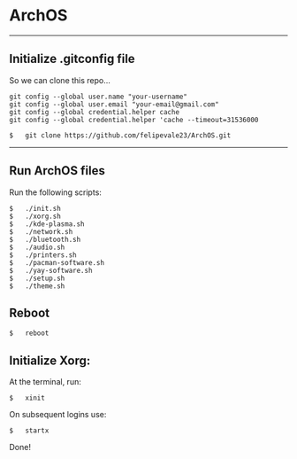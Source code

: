# ArchOS
---
## Initialize .gitconfig file 
So we can clone this repo...

```
git config --global user.name "your-username" 
git config --global user.email "your-email@gmail.com" 
git config --global credential.helper cache 
git config --global credential.helper 'cache --timeout=31536000
```
```
$   git clone https://github.com/felipevale23/ArchOS.git
```
---
## Run ArchOS files
Run the following scripts:
```
$   ./init.sh
$   ./xorg.sh
$   ./kde-plasma.sh 
$   ./network.sh 
$   ./bluetooth.sh 
$   ./audio.sh 
$   ./printers.sh 
$   ./pacman-software.sh
$   ./yay-software.sh
$   ./setup.sh
$   ./theme.sh
```
## Reboot
```
$   reboot
```
## Initialize Xorg:
At the terminal, run:
```
$   xinit
```
On subsequent logins use:
```
$   startx
```
Done!
